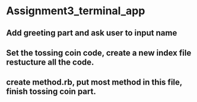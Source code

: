 # Assignment3_terminal_app

## Add greeting part and ask user to input name

## Set the tossing coin code, create a new index file restucture all the code.

## create method.rb, put most method in this file, finish tossing coin part.
